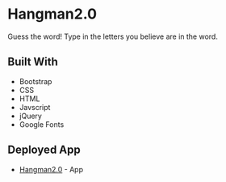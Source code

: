 # Hangman2.0

Guess the word! Type in the letters you believe are in the word. 

## Built With 

- Bootstrap
- CSS
- HTML
- Javscript
- jQuery
- Google Fonts

## Deployed App
* [Hangman2.0](https://marleeg.github.io/Hangman2.0/) - App

